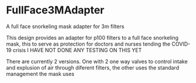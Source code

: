 # FullFace3MAdapter
A full face snorkeling mask adapter for 3m filters

This design provides an adapter for p100 filters to a full face snorkeling mask, this to serve as protection for doctors and nurses tending the COVID-19 crisis
I HAVE NOT DONE ANY TESTING ON THIS YET

There are currently 2 versions. One with 2 one way valves to control intake and explusion of air through diferent filters, the other uses the standard management the mask uses


